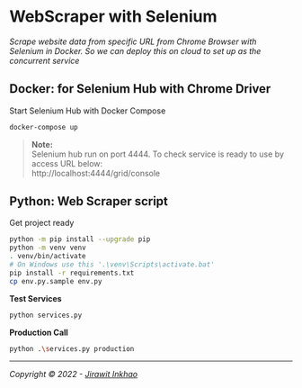 # WebScraper with Selenium
_Scrape website data from specific URL from Chrome Browser with Selenium in Docker. So we can deploy this on cloud to set up as the concurrent service_

## Docker: for Selenium Hub with Chrome Driver
Start Selenium Hub with Docker Compose
```bash
docker-compose up
```
> **Note:**  
Selenium hub run on port 4444. To check service is ready to use by access URL below:  
http://localhost:4444/grid/console  


## Python: Web Scraper script
Get project ready
```bash
python -m pip install --upgrade pip
python -m venv venv
. venv/bin/activate
# On Windows use this '.\venv\Scripts\activate.bat'
pip install -r requirements.txt
cp env.py.sample env.py
```
**Test Services**
```bash
python services.py
```

**Production Call**
```bash
python .\services.py production
```

---
_Copyright © 2022 - [Jirawit Inkhao](https://www.github.com/hey008)_